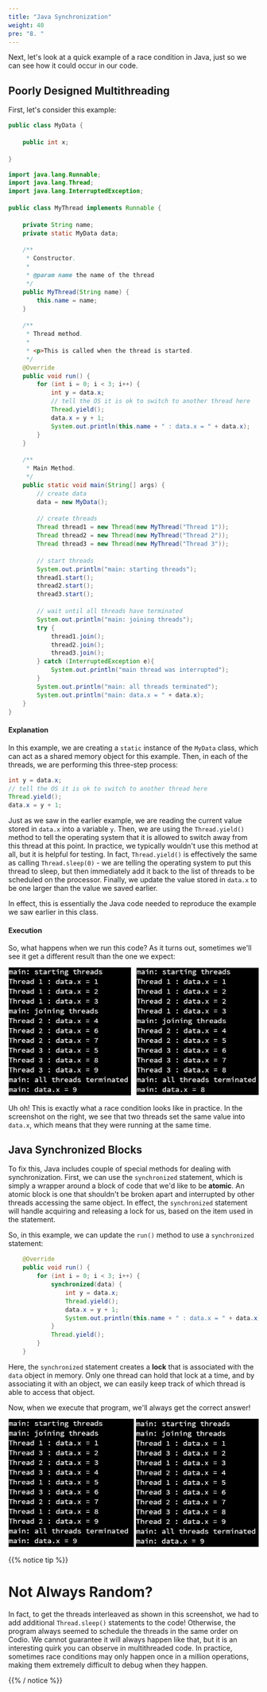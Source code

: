 ```yaml
---
title: "Java Synchronization"
weight: 40
pre: "8. "
---
```

Next, let's look at a quick example of a race condition in Java, just so we can see how it could occur in our code.

## Poorly Designed Multithreading

First, let's consider this example:

```java
public class MyData {
    
    public int x;
    
}
```

```java
import java.lang.Runnable;
import java.lang.Thread;
import java.lang.InterruptedException;

public class MyThread implements Runnable {

    private String name;
    private static MyData data;

    /**
     * Constructor.
     * 
     * @param name the name of the thread
     */
    public MyThread(String name) {
        this.name = name;
    }
    
    /**
     * Thread method.
     * 
     * <p>This is called when the thread is started.
     */
    @Override
    public void run() {
        for (int i = 0; i < 3; i++) {
            int y = data.x;
            // tell the OS it is ok to switch to another thread here
            Thread.yield();
            data.x = y + 1;
            System.out.println(this.name + " : data.x = " + data.x);
        }
    }
    
    /**
     * Main Method.
     */
    public static void main(String[] args) {
        // create data
        data = new MyData();
        
        // create threads
        Thread thread1 = new Thread(new MyThread("Thread 1"));
        Thread thread2 = new Thread(new MyThread("Thread 2"));
        Thread thread3 = new Thread(new MyThread("Thread 3"));
        
        // start threads
        System.out.println("main: starting threads");
        thread1.start();
        thread2.start();
        thread3.start();
        
        // wait until all threads have terminated
        System.out.println("main: joining threads");
        try {
            thread1.join();
            thread2.join();
            thread3.join();
        } catch (InterruptedException e){
            System.out.println("main thread was interrupted");
        }
        System.out.println("main: all threads terminated");
        System.out.println("main: data.x = " + data.x);
    }
}
```

#### Explanation

In this example, we are creating a `static` instance of the `MyData` class, which can act as a shared memory object for this example. Then, in each of the threads, we are performing this three-step process:

```java
int y = data.x;
// tell the OS it is ok to switch to another thread here
Thread.yield();
data.x = y + 1;
```

Just as we saw in the earlier example, we are reading the current value stored in `data.x` into a variable `y`. Then, we are using the `Thread.yield()` method to tell the operating system that it is allowed to switch away from this thread at this point. In practice, we typically wouldn't use this method at all, but it is helpful for testing. In fact, `Thread.yield()` is effectively the same as calling `Thread.sleep(0)` - we are telling the operating system to put this thread to sleep, but then immediately add it back to the list of threads to be scheduled on the processor. Finally, we update the value stored in `data.x` to be one larger than the value we saved earlier. 

In effect, this is essentially the Java code needed to reproduce the example we saw earlier in this class.

#### Execution

So, what happens when we run this code? As it turns out, sometimes we'll see it get a different result than the one we expect:

![Race Condition in Java](../../images/10/java_race.png)

Uh oh! This is exactly what a race condition looks like in practice. In the screenshot on the right, we see that two threads set the same value into `data.x`, which means that they were running at the same time. 

## Java Synchronized Blocks

To fix this, Java includes couple of special methods for dealing with synchronization. First, we can use the `synchronized` statement, which is simply a wrapper around a block of code that we'd like to be **atomic**. An atomic block is one that shouldn't be broken apart and interrupted by other threads accessing the same object. In effect, the `synchronized` statement will handle acquiring and releasing a lock for us, based on the item used in the statement.

So, in this example, we can update the `run()` method to use a `synchronized` statement:

```java
    @Override
    public void run() {
        for (int i = 0; i < 3; i++) {
            synchronized(data) {
                int y = data.x;
                Thread.yield();
                data.x = y + 1;
                System.out.println(this.name + " : data.x = " + data.x);
            }
            Thread.yield();
        }
    }
```

Here, the `synchronized` statement creates a **lock** that is associated with the `data` object in memory. Only one thread can hold that lock at a time, and by associating it with an object, we can easily keep track of which thread is able to access that object. 

Now, when we execute that program, we'll always get the correct answer!

![Synchronized in Java](../../images/10/java_synch.png)

{{% notice tip %}}

# Not Always Random?

In fact, to get the threads interleaved as shown in this screenshot, we had to add additional `Thread.sleep()` statements to the code! Otherwise, the program always seemed to schedule the threads in the same order on Codio. We cannot guarantee it will always happen like that, but it is an interesting quirk you can observe in multithreaded code. In practice, sometimes race conditions may only happen once in a million operations, making them extremely difficult to debug when they happen.

{{% / notice %}}

